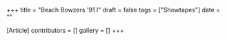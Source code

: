 +++
title = "Beach Bowzers '91 I"
draft = false
tags = ["Showtapes"]
date = ""

[Article]
contributors = []
gallery = []
+++